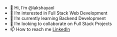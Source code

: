 - 👋 Hi, I’m @lakshayaol
- 👀 I’m interested in Full Stack Web Development
- 🌱 I’m currently learning Backend Development
- 💞️ I’m looking to collaborate on Full Stack Projects
- 📫 How to reach me [LinkedIn](https://www.linkedin.com/in/lakshay-aol-2639a3276/)


